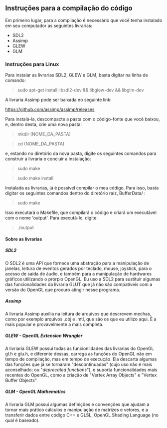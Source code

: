 <h2>Instruções para a compilação do código</h2>

Em primeiro lugar, para a compilação é necessário que você tenha instalado em seu computador as seguintes livrarias:

- SDL2
- Assimp
- GLEW
- GLM

<h3>Instruções para <b>Linux</b></h3>

Para instalar as livrarias SDL2, GLEW e GLM, basta digitar na linha de comando:

> sudo apt-get install libsdl2-dev && libglew-dev && libglm-dev

A livraria Assimp pode ser baixada no seguinte link:

<a href="https://github.com/assimp/assimp/releases">https://github.com/assimp/assimp/releases</a>

Para instalá-la, descompacte a pasta com o código-fonte que você baixou, e, dentro desta, crie uma nova pasta:

> mkdir (NOME_DA_PASTA)

> cd (NOME_DA_PASTA)

e, estando no diretório da nova pasta, digite os seguintes comandos para construir a livraria e concluir a instalação:

> sudo make

> sudo make install

Instalada as livrarias, já é possível compilar o meu código. Para isso, basta digitar os seguintes comandos dentro do diretório raíz, BufferData/ :

> sudo make

Isso executará o Makefile, que compilará o código e criará um executável com o nome 'output'. Para executá-lo, digite:

> ./output


<h4>Sobre as livrarias</h4>

<h5>SDL2</h5>
O SDL2 é uma API que fornece uma abstração para a manipulação de janelas, leitura de eventos gerados por teclado, mouse, joystick, para o acesso de saída de áudio, e também para a manipulação de hardwares gráficos utilizando o prórpio OpenGL. Eu uso a SDL2 para sustituir algumas das funcionalidades da livraria GLUT que já não são compatíveis com a versão do OpenGL que procuro atingir nesse programa.


<h5>Assimp</h5>
A livraria Assimp auxilia na leitura de arquivos que descrevem mechas, como por exemplo arquivos .obj e .mtl, que são os que eu utilizo aqui. É a mais popular e provavelmente a mais completa.


<h5>GLEW - OpenGL Extension Wrangler</h5>
A livriaria GLEW possui todas as funcionlidades das livrarias do OpenGL gl.h e glu.h, e diferente dessas, carrega as funções do OpenGL não em tempo de compilação, mas em tempo de execução. Ela descarta algumas das funções que já se tornaram "descontinuadas" (cujo uso não é mais aconselhado; ou "<i>deprecated functions</i>"), e suporta funcionalidades mais recentes do OpenGL, como a criação de "Vertex Array Objects" e "Vertex Buffer Objects".


<h5>GLM - OpenGL Mathematics</h5>
A livraria GLM possui algumas definições e convenções que ajudam a tornar mais prático cálculos e manipulação de matrizes e vetores, e a transferir dados entre código C++ e GLSL, OpenGL Shading Language (no qual é baseado).
